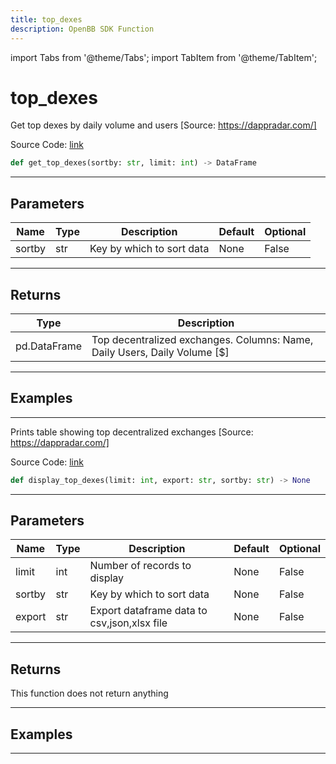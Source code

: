 ```yaml
---
title: top_dexes
description: OpenBB SDK Function
---
```


import Tabs from '@theme/Tabs';
import TabItem from '@theme/TabItem';

# top_dexes

<Tabs>
<TabItem value="model" label="Model" default>

Get top dexes by daily volume and users [Source: https://dappradar.com/]

Source Code: [link](https://github.com/OpenBB-finance/OpenBBTerminal/tree/main/openbb_terminal/cryptocurrency/discovery/dappradar_model.py#L124)

```python
def get_top_dexes(sortby: str, limit: int) -> DataFrame
```
---

## Parameters

| Name | Type | Description | Default | Optional |
| ---- | ---- | ----------- | ------- | -------- |
| sortby | str | Key by which to sort data | None | False |

---

## Returns

| Type | Description |
| ---- | ----------- |
| pd.DataFrame | Top decentralized exchanges. Columns: Name, Daily Users, Daily Volume [$] |

---

## Examples

---



</TabItem>
<TabItem value="view" label="View">

Prints table showing top decentralized exchanges [Source: https://dappradar.com/]

Source Code: [link](https://github.com/OpenBB-finance/OpenBBTerminal/tree/main/openbb_terminal/cryptocurrency/discovery/dappradar_view.py#L97)

```python
def display_top_dexes(limit: int, export: str, sortby: str) -> None
```
---

## Parameters

| Name | Type | Description | Default | Optional |
| ---- | ---- | ----------- | ------- | -------- |
| limit | int | Number of records to display | None | False |
| sortby | str | Key by which to sort data | None | False |
| export | str | Export dataframe data to csv,json,xlsx file | None | False |

---

## Returns

This function does not return anything

---

## Examples

---



</TabItem>
</Tabs>